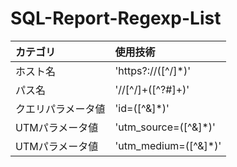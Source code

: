 # SQL-Report-Regexp-List

| カテゴリ 　 |使用技術　　　　|      
|:----------|:----------|
| ホスト名     |'https?://([^/]*)'   |    
| パス名 |'//[^/]+([^?#]+)' |           
| クエリパラメータ値 |'id=([^&]*)' |          
| UTMパラメータ値 |'utm_source=([^&]*)' |    
| UTMパラメータ値 |'utm_medium=([^&]*)' |    
